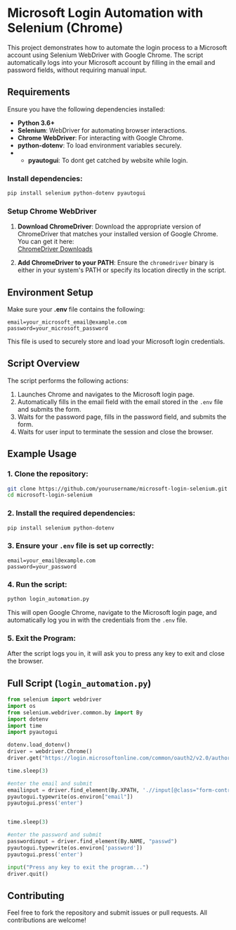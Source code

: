 
# Microsoft Login Automation with Selenium (Chrome)

This project demonstrates how to automate the login process to a Microsoft account using Selenium WebDriver with Google Chrome. The script automatically logs into your Microsoft account by filling in the email and password fields, without requiring manual input.

## Requirements

Ensure you have the following dependencies installed:

- **Python 3.6+**
- **Selenium**: WebDriver for automating browser interactions.
- **Chrome WebDriver**: For interacting with Google Chrome.
- **python-dotenv**: To load environment variables securely.
- - **pyautogui**: To dont get catched by website while login.

### Install dependencies:

```bash
pip install selenium python-dotenv pyautogui
```

### Setup Chrome WebDriver

1. **Download ChromeDriver**: Download the appropriate version of ChromeDriver that matches your installed version of Google Chrome. You can get it here:  
   [ChromeDriver Downloads](https://sites.google.com/a/chromium.org/chromedriver/)

2. **Add ChromeDriver to your PATH**: Ensure the `chromedriver` binary is either in your system's PATH or specify its location directly in the script.

## Environment Setup

Make sure your **.env** file contains the following:

```
email=your_microsoft_email@example.com
password=your_microsoft_password
```

This file is used to securely store and load your Microsoft login credentials.

## Script Overview

The script performs the following actions:

1. Launches Chrome and navigates to the Microsoft login page.
2. Automatically fills in the email field with the email stored in the `.env` file and submits the form.
3. Waits for the password page, fills in the password field, and submits the form.
4. Waits for user input to terminate the session and close the browser.

## Example Usage

### 1. Clone the repository:

```bash
git clone https://github.com/yourusername/microsoft-login-selenium.git
cd microsoft-login-selenium
```

### 2. Install the required dependencies:

```bash
pip install selenium python-dotenv
```

### 3. Ensure your `.env` file is set up correctly:

```
email=your_email@example.com
password=your_password
```

### 4. Run the script:

```bash
python login_automation.py
```

This will open Google Chrome, navigate to the Microsoft login page, and automatically log you in with the credentials from the `.env` file.

### 5. Exit the Program:

After the script logs you in, it will ask you to press any key to exit and close the browser.

## Full Script (`login_automation.py`)

```python
from selenium import webdriver
import os
from selenium.webdriver.common.by import By
import dotenv
import time
import pyautogui

dotenv.load_dotenv()
driver = webdriver.Chrome()
driver.get("https://login.microsoftonline.com/common/oauth2/v2.0/authorize?scope=service%3A%3Aaccount.microsoft.com%3A%3AMBI_SSL+openid+profile+offline_access&response_type=code&client_id=81feaced-5ddd-41e7-8bef-3e20a2689bb7&redirect_uri=https%3A%2F%2Faccount.microsoft.com%2Fauth%2Fcomplete-signin-oauth&client-request-id=679e60a9-6abd-426b-8e59-208f07887e62&x-client-SKU=MSAL.Desktop&x-client-Ver=4.61.3.0&x-client-OS=Windows+Server+2019+Datacenter&prompt=login&client_info=1&state=H4sIAAAAAAAEAA3Ny6JCQAAA0H9pa8Gk8Vi0GMaQiOSVHaOLiJs8Rl9_7_mBs6Mwm0FBXK-AD3b2wH7pOjiKimR8P8XQ75s4kgNNzaLoZ5LxWRYlouh-saFTDx8Yo6q1zA-vlin1eOcrir2CpJRFXOJcF5znXRtOgs1BwVoJX5neZL7z-lQDlBkiqrTyfx3g3RLxkvCSR9pWu8Wvlf0ynKQsVsU6VS76pkoNCVhKDxa4kW7Bsloxl4Jgb8wJg7W2jgSXlyGsQa9fxi3VpqXmMzfg8tIegTrDp529_cmkFqXgEfOFRy1HsRqaTIhnrd7FtDXxcH3b94Bc_U2B7soBYndUAtxzRVs2HiajJAuahEofDLBSbU2c5BV8ZrNYlc33hqvfaGF8oOEo6Oh43P0BbW09aloBAAA&msaoauth2=true&lc=1033&sso_reload=true")

time.sleep(3)

#enter the email and submit
emailinput = driver.find_element(By.XPATH, './/input[@class="form-control ltr_override input ext-input text-box ext-text-box"]').click()
pyautogui.typewrite(os.environ["email"])
pyautogui.press('enter')


time.sleep(3)

#enter the password and submit
passwordinput = driver.find_element(By.NAME, "passwd")
pyautogui.typewrite(os.environ['password'])
pyautogui.press('enter')

input("Press any key to exit the program...")
driver.quit()

```

## Contributing

Feel free to fork the repository and submit issues or pull requests. All contributions are welcome!
